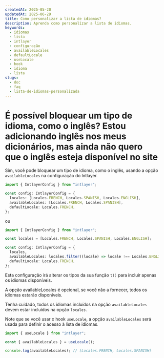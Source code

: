 ```yaml
---
createdAt: 2025-05-20
updatedAt: 2025-06-29
title: Como personalizar a lista de idiomas?
description: Aprenda como personalizar a lista de idiomas.
keywords:
  - idiomas
  - lista
  - intlayer
  - configuração
  - availableLocales
  - defaultLocale
  - useLocale
  - hook
  - idioma
  - lista
slugs:
  - doc
  - faq
  - lista-de-idiomas-personalizada
---
```


# É possível bloquear um tipo de idioma, como o inglês? Estou adicionando inglês nos meus dicionários, mas ainda não quero que o inglês esteja disponível no site

Sim, você pode bloquear um tipo de idioma, como o inglês, usando a opção `availableLocales` na configuração do Intlayer.

```ts
import { IntlayerConfig } from "intlayer";

const config: IntlayerConfig = {
  locales: [Locales.FRENCH, Locales.SPANISH, Locales.ENGLISH],
  availableLocales: [Locales.FRENCH, Locales.SPANISH],
  defaultLocale: Locales.FRENCH,
};
```

ou

```ts
import { IntlayerConfig } from "intlayer";

const locales = [Locales.FRENCH, Locales.SPANISH, Locales.ENGLISH];

const config: IntlayerConfig = {
  locales,
  availableLocales: locales.filter((locale) => locale !== Locales.ENGLISH),
  defaultLocale: Locales.FRENCH,
};
```

Esta configuração irá alterar os tipos da sua função `t()` para incluir apenas os idiomas disponíveis.

A opção availableLocales é opcional, se você não a fornecer, todos os idiomas estarão disponíveis.

Tenha cuidado, todos os idiomas incluídos na opção `availableLocales` devem estar incluídos na opção `locales`.

Note que se você usar o hook `useLocale`, a opção `availableLocales` será usada para definir o acesso à lista de idiomas.

```ts
import { useLocale } from "intlayer";

const { availableLocales } = useLocale();

console.log(availableLocales); // [Locales.FRENCH, Locales.SPANISH]
```
